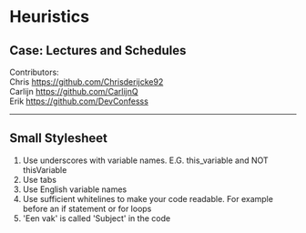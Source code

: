 # Heuristics
## Case: Lectures and Schedules

Contributors: <br />
Chris https://github.com/Chrisderijcke92<br />
Carlijn https://github.com/CarlijnQ<br />
Erik https://github.com/DevConfesss<br />

---

## Small Stylesheet
1. Use underscores with variable names. E.G. this_variable and NOT thisVariable
2. Use tabs
3. Use English variable names
4. Use sufficient whitelines to make your code readable. For example before an if statement or for loops
5. 'Een vak' is called 'Subject' in the code
